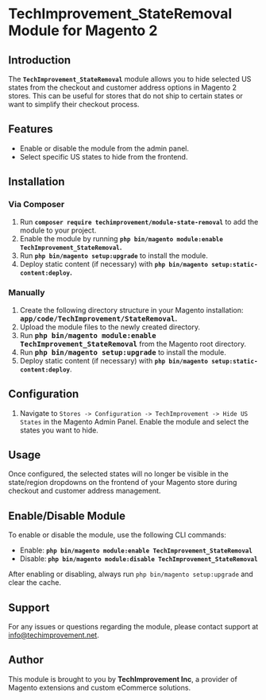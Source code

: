 <h1><strong>TechImprovement_StateRemoval Module for Magento 2 </strong></h1>
<h2><strong>Introduction</strong></h2>
<p>The <code><strong>TechImprovement_StateRemoval</strong></code> module allows you to hide selected US states from the checkout and customer address options in Magento 2 stores. This can be useful for stores that do not ship to certain states or want to simplify their checkout process.</p>
<h2><strong>Features</strong></h2>
<ul>
<li data-sourcepos="7:1-7:52">Enable or disable the module from the admin panel.</li>
<li data-sourcepos="8:1-9:0">Select specific US states to hide from the frontend.</li>
</ul>
<h2><strong>Installation</strong></h2>
<h3><strong>Via Composer</strong></h3>
<ol>
<li>Run <span style="font-size: 14px;"><strong><code>composer require techimprovement/module-state-removal</code></strong></span> to add the module to your project.</li>
<li>Enable the module by running <strong><span style="font-size: 14px;"><code>php bin/magento module:enable TechImprovement_StateRemoval</code></span>.</strong></li>
<li>Run <span style="font-size: 14px;"><strong><code>php bin/magento setup:upgrade</code></strong></span> to install the module.</li>
<li>Deploy static content (if necessary) with <strong><span style="font-size: 14px;"><code>php bin/magento setup:static-content:deploy</code></span>.</strong></li>
</ol>
<h3><strong>Manually</strong></h3>
<ol>
<li>Create the following directory structure in your Magento installation: <strong><code><span style="font-size: 14px;">app/code/TechImprovement/StateRemoval</span></code>.</strong></li>
<li>Upload the module files to the newly created directory.</li>
<li>Run <strong><code><span style="font-size: 14px;">php bin/magento module:enable TechImprovement_StateRemoval</span></code></strong> from the Magento root directory.</li>
<li>Run <strong><code><span style="font-size: 14px;">php bin/magento setup:upgrade</span></code></strong> to install the module.</li>
<li>Deploy static content (if necessary) with <span style="font-size: 14px;"><strong><code>php bin/magento setup:static-content:deploy</code></strong>.</span></li>
</ol>
<h2><strong>Configuration</strong></h2>
<ol>
<li>Navigate to <code>Stores -&gt; Configuration -&gt; TechImprovement -&gt; Hide US States</code> in the Magento Admin Panel. Enable the module and select the states you want to hide.</li>
</ol>
<h2><strong>Usage</strong></h2>
<p>Once configured, the selected states will no longer be visible in the state/region dropdowns on the frontend of your Magento store during checkout and customer address management.</p>
<h2><strong>Enable/Disable Module</strong></h2>
<p>To enable or disable the module, use the following CLI commands:</p>
<ul>
<li>Enable: <span style="font-size: 14px;"><strong><code>php bin/magento module:enable TechImprovement_StateRemoval</code></strong></span></li>
<li>Disable:<strong> <span style="font-size: 14px;"><code>php bin/magento module:disable TechImprovement_StateRemoval</code></span></strong></li>
</ul>
<p>After enabling or disabling, always run <code>php bin/magento setup:upgrade</code> and clear the cache.</p>
<h2><strong>Support</strong></h2>
<p>For any issues or questions regarding the module, please contact support at <a title="info@techimprovement.net" href="mailto:info@techimprovement.net">info@techimprovement.net</a>.</p>
<h2><strong>Author</strong></h2>
<p>This module is brought to you by <strong>TechImprovement Inc</strong>, a provider of Magento extensions and custom eCommerce solutions.</p>

